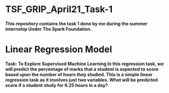 # TSF_GRIP_April21_Task-1

#### This repository contains the task 1 done by me during the summer internship Under The Spark Foundation.

# Linear Regression Model

#### Task: To Explore Supervised Machine Learning In this regression task, we will predict the percentage of marks that a student is expected to score based upon the number of hours they studied. This is a simple linear regression task as it involves just two variables. What will be predicted score if a student study for 9.25 hours in a day?
